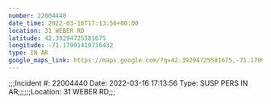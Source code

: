 ```yaml
---
number: 22004440
date_time: 2022-03-16T17:13:56+00:00
location: 31 WEBER RD
latitude: 42.39294725581675
longitude: -71.17991410716432
type: IN AR
google_maps_link: https://maps.google.com/?q=42.39294725581675,-71.17991410716432
---
```


;;;Incident #: 22004440   Date: 2022-03-16 17:13:56    Type: SUSP PERS IN AR;;;;;;Location: 31 WEBER RD;;;
